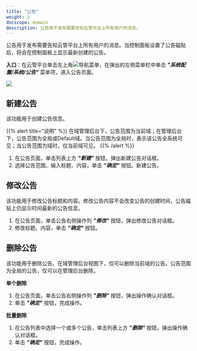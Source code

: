 ```yaml
---
title: "公告"
weight: 2
docscope: domain
description: 公告用于发布需要告知云管平台上所有用户的消息。
---
```


公告用于发布需要告知云管平台上所有用户的消息。当控制面板设置了公告磁贴后，将会在控制面板上显示最新创建的公告。

**入口**：在云管平台单击左上角![](../../../images/intro/nav.png)导航菜单，在弹出的左侧菜单栏中单击 **_"系统配置/系统/公告"_** 菜单项，进入公告页面。

![](../../../images/system/post.png)

## 新建公告

该功能用于创建公告信息。

{{% alert title="说明" %}}
在域管理后台下，公告范围为当前域；在管理后台下，公告范围为全局或Default域。当公告范围为全局时，表示该公告全系统可见；当公告范围为域时，仅当前域可见。
{{% /alert %}}

1. 在公告页面，单击列表上方 **_"新建"_** 按钮，弹出新建公告对话框。
2. 选择公告范围、输入标题、内容，单击 **_"确定"_** 按钮。新建公告。

## 修改公告

该功能用于修改公告标题和内容。修改公告内容不会改变公告的创建时间，公告磁贴上仍显示时间最新的公告信息。

1. 在公告页面，单击公告右侧操作列 **_"修改"_** 按钮，弹出修改公告对话框。
2. 修改标题、内容，单击 **_"确定"_** 按钮。

## 删除公告

该功能用于删除公告。在域管理后台视图下，仅可以删除当前域的公告。公告范围为全局的公告，仅可以在管理后台删除。

**单个删除**

1. 在公告页面，单击公告右侧操作列 **_"删除"_** 按钮，弹出操作确认对话框。
2. 单击 **_"确定"_** 按钮，完成操作。

**批量删除**

1. 在公告列表中选择一个或多个公告，单击列表上方 **_"删除"_** 按钮，弹出操作确认对话框。
2. 单击 **_"确定"_** 按钮，完成操作。
